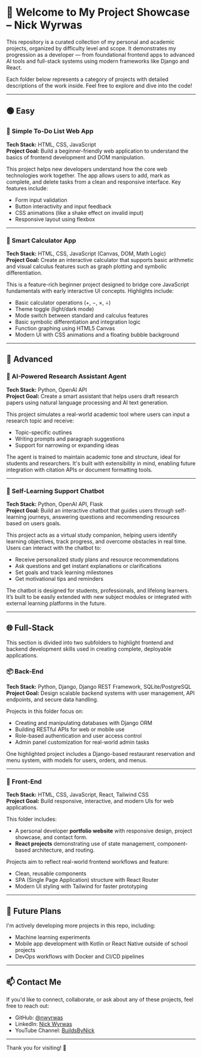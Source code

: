 # 👋 Welcome to My Project Showcase – Nick Wyrwas

This repository is a curated collection of my personal and academic projects, organized by difficulty level and scope. It demonstrates my progression as a developer — from foundational frontend apps to advanced AI tools and full-stack systems using modern frameworks like Django and React.

Each folder below represents a category of projects with detailed descriptions of the work inside. Feel free to explore and dive into the code!

---

## 🟢 Easy

### 📝 Simple To-Do List Web App
**Tech Stack:** HTML, CSS, JavaScript  
**Project Goal:** Build a beginner-friendly web application to understand the basics of frontend development and DOM manipulation.

This project helps new developers understand how the core web technologies work together. The app allows users to add, mark as complete, and delete tasks from a clean and responsive interface. Key features include:

- Form input validation
- Button interactivity and input feedback
- CSS animations (like a shake effect on invalid input)
- Responsive layout using flexbox



---

### 🧮 Smart Calculator App
**Tech Stack:** HTML, CSS, JavaScript (Canvas, DOM, Math Logic)  
**Project Goal:** Create an interactive calculator that supports basic arithmetic and visual calculus features such as graph plotting and symbolic differentiation.

This is a feature-rich beginner project designed to bridge core JavaScript fundamentals with early interactive UI concepts. Highlights include:

- Basic calculator operations (+, −, ×, ÷)
- Theme toggle (light/dark mode)
- Mode switch between standard and calculus features
- Basic symbolic differentiation and integration logic
- Function graphing using HTML5 Canvas
- Modern UI with CSS animations and a floating bubble background



---

## 🔴 Advanced

### 🤖 AI-Powered Research Assistant Agent
**Tech Stack:** Python, OpenAI API  
**Project Goal:** Create a smart assistant that helps users draft research papers using natural language processing and AI text generation.

This project simulates a real-world academic tool where users can input a research topic and receive:

- Topic-specific outlines
- Writing prompts and paragraph suggestions
- Support for narrowing or expanding ideas

The agent is trained to maintain academic tone and structure, ideal for students and researchers. It's built with extensibility in mind, enabling future integration with citation APIs or document formatting tools.

---
### 💬 Self-Learning Support Chatbot
**Tech Stack:** Python, OpenAI API, Flask  
**Project Goal:** Build an interactive chatbot that guides users through self-learning journeys, answering questions and recommending resources based on users goals.

This project acts as a virtual study companion, helping users identify learning objectives, track progress, and overcome obstacles in real time. Users can interact with the chatbot to:

- Receive personalized study plans and resource recommendations
- Ask questions and get instant explanations or clarifications
- Set goals and track learning milestones
- Get motivational tips and reminders

The chatbot is designed for students, professionals, and lifelong learners. It’s built to be easily extended with new subject modules or integrated with external learning platforms in the future.

---

## 🌐 Full-Stack

This section is divided into two subfolders to highlight frontend and backend development skills used in creating complete, deployable applications.


### 📦 Back-End

**Tech Stack:** Python, Django, Django REST Framework, SQLite/PostgreSQL  
**Project Goal:** Design scalable backend systems with user management, API endpoints, and secure data handling.

Projects in this folder focus on:

- Creating and manipulating databases with Django ORM
- Building RESTful APIs for web or mobile use
- Role-based authentication and user access control
- Admin panel customization for real-world admin tasks

One highlighted project includes a Django-based restaurant reservation and menu system, with models for users, orders, and menus.



---

### 🎨 Front-End

**Tech Stack:** HTML, CSS, JavaScript, React, Tailwind CSS  
**Project Goal:** Build responsive, interactive, and modern UIs for web applications.

This folder includes:

- A personal developer **portfolio website** with responsive design, project showcase, and contact form.
- **React projects** demonstrating use of state management, component-based architecture, and routing.

Projects aim to reflect real-world frontend workflows and feature:

- Clean, reusable components
- SPA (Single Page Application) structure with React Router
- Modern UI styling with Tailwind for faster prototyping



---

## 🚧 Future Plans

I'm actively developing more projects in this repo, including:

- Machine learning experiments
- Mobile app development with Kotlin or React Native outside of school projects
- DevOps workflows with Docker and CI/CD pipelines

---

## 📫 Contact Me

If you'd like to connect, collaborate, or ask about any of these projects, feel free to reach out:

- GitHub: [@nwyrwas](https://github.com/nwyrwas)
- LinkedIn: [Nick Wyrwas](https://www.linkedin.com/in/nwyrwas)
- YouTube Channel: [BuildsByNick](https://www.youtube.com/@BuildsByNick)

---

Thank you for visiting! 🚀
